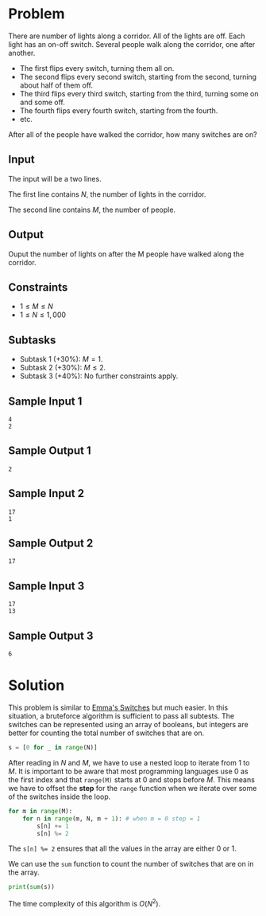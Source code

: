 # Problem

There are number of lights along a corridor. All of the lights are off. Each light has an on-off switch.
Several people walk along the corridor, one after another.

 - The first flips every switch, turning them all on.
 - The second flips every second switch, starting from the second, turning about half of them off.
 - The third flips every third switch, starting from the third, turning some on and some off.
 - The fourth flips every fourth switch, starting from the fourth.
 - etc.

After all of the people have walked the corridor, how many switches are on?

## Input
The input will be a two lines.

The first line contains $N$, the number of lights in the corridor.

The second line contains $M$, the number of people.

## Output
Ouput the number of lights on after the M people have walked along the corridor.

## Constraints
 - $1\le M\le N$
 - $1\le N\le 1,000$
## Subtasks
 - Subtask 1 (+30%): $M=1$.
 - Subtask 2 (+30%): $M\le 2$.
 - Subtask 3 (+40%): No further constraints apply.
## Sample Input 1
```
4
2
```
## Sample Output 1
```
2
```
## Sample Input 2
```
17
1
```
## Sample Output 2
```
17
``` 
## Sample Input 3
```
17
13
```
## Sample Output 3
```
6
```

# Solution

This problem is similar to [Emma's Switches](https://train.nzoi.org.nz/problems/1311) but much easier. In this situation, a bruteforce algorithm is sufficient to pass all subtests. The switches can be represented using an array of booleans, but integers are better for counting the total number of switches that are on. 

```py
s = [0 for _ in range(N)]
```

After reading in $N$ and $M$, we have to use a nested loop to iterate from $1$ to $M$. It is important to be aware that most programming languages use 0 as the first index and that `range(M)` starts at $0$ and stops before $M$. This means we have to offset the **step** for the `range` function when we iterate over some of the switches inside the loop.

```py
for m in range(M):
    for n in range(m, N, m + 1): # when m = 0 step = 1
        s[n] += 1
        s[n] %= 2
```

The `s[n] %= 2` ensures that all the values in the array are either 0 or 1.

We can use the `sum` function to count the number of switches that are on in the array.

```py
print(sum(s))
```

The time complexity of this algorithm is $O(N^2)$.